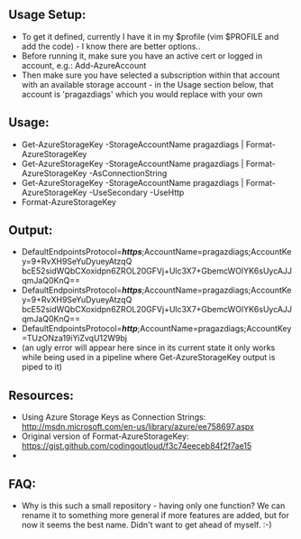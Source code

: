 Usage Setup: 
-------- 

* To get it defined, currently I have it in my $profile (vim $PROFILE and add the code) - I know there are better options..
* Before running it, make sure you have an active cert or logged in account, e.g.: Add-AzureAccount 
* Then make sure you have selected a subscription within that account with an available storage account - in the Usage section below, that account is 'pragazdiags' which you would replace with your own

Usage: 
-------- 

* Get-AzureStorageKey -StorageAccountName pragazdiags | Format-AzureStorageKey
* Get-AzureStorageKey -StorageAccountName pragazdiags | Format-AzureStorageKey -AsConnectionString
* Get-AzureStorageKey -StorageAccountName pragazdiags | Format-AzureStorageKey -UseSecondary -UseHttp
* Format-AzureStorageKey

Output:
------

* DefaultEndpointsProtocol=_**https**_;AccountName=pragazdiags;AccountKey=9+RvXH9SeYuDyueyAtzqQ
bcE52sidWQbCXoxidpn6ZROL20GFVj+Ulc3X7+GbemcWOlYK6sUycAJJqmJaQ0KnQ==
* DefaultEndpointsProtocol=_**https**_;AccountName=pragazdiags;AccountKey=9+RvXH9SeYuDyueyAtzqQ
bcE52sidWQbCXoxidpn6ZROL20GFVj+Ulc3X7+GbemcWOlYK6sUycAJJqmJaQ0KnQ==
* DefaultEndpointsProtocol=_**http**_;AccountName=pragazdiags;AccountKey=TUzONza19iYiZvqU12W9bj
* (an ugly error will appear here since in its current state it only works while being used in a pipeline where Get-AzureStorageKey output is piped to it)


Resources: 
-------------- 

* Using Azure Storage Keys as Connection Strings: http://msdn.microsoft.com/en-us/library/azure/ee758697.aspx
* Original version of Format-AzureStorageKey: https://gist.github.com/codingoutloud/f3c74eeceb84f2f7ae15
* 
FAQ:
----

* Why is this such a small repository - having only one function? We can rename it to something more general if more features are added, but for now it seems the best name. Didn't want to get ahead of myself. :-)

